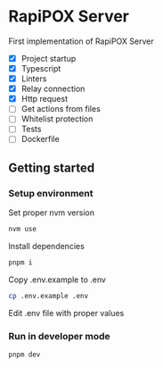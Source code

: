 # RapiPOX Server

First implementation of RapiPOX Server

- [x] Project startup
- [x] Typescript
- [x] Linters
- [x] Relay connection
- [x] Http request
- [ ] Get actions from files
- [ ] Whitelist protection
- [ ] Tests
- [ ] Dockerfile

## Getting started

### Setup environment

Set proper nvm version

```bash
nvm use
```

Install dependencies

```bash
pnpm i
```

Copy .env.example to .env

```bash
cp .env.example .env
```

Edit .env file with proper values

### Run in developer mode

```
pnpm dev
```
